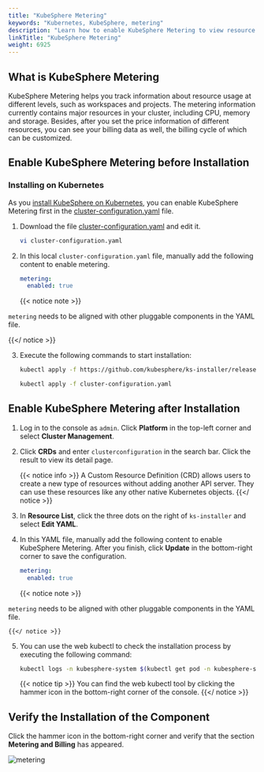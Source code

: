 ```yaml
---
title: "KubeSphere Metering"
keywords: "Kubernetes, KubeSphere, metering"
description: "Learn how to enable KubeSphere Metering to view resource consumption in your cluster."
linkTitle: "KubeSphere Metering"
weight: 6925
---
```


## What is KubeSphere Metering

KubeSphere Metering helps you track information about resource usage at different levels, such as workspaces and projects. The metering information currently contains major resources in your cluster, including CPU, memory and storage. Besides, after you set the price information of different resources, you can see your billing data as well, the billing cycle of which can be customized.

## Enable KubeSphere Metering before Installation

### Installing on Kubernetes

As you [install KubeSphere on Kubernetes](../../installing-on-kubernetes/introduction/overview/), you can enable KubeSphere Metering first in the [cluster-configuration.yaml](https://github.com/kubesphere/ks-installer/releases/download/v3.0.0/cluster-configuration.yaml) file.

1. Download the file [cluster-configuration.yaml](https://github.com/kubesphere/ks-installer/releases/download/v3.0.0/cluster-configuration.yaml) and edit it.

    ```bash
    vi cluster-configuration.yaml
    ```

2. In this local `cluster-configuration.yaml` file, manually add the following content to enable metering.

    ```yaml
    metering:
      enabled: true
    ```

    {{< notice note >}}

`metering` needs to be aligned with other pluggable components in the YAML file.

{{</ notice >}} 

3. Execute the following commands to start installation:

    ```bash
    kubectl apply -f https://github.com/kubesphere/ks-installer/releases/download/v3.0.0/kubesphere-installer.yaml

    kubectl apply -f cluster-configuration.yaml
    ```

## Enable KubeSphere Metering after Installation

1. Log in to the console as `admin`. Click **Platform** in the top-left corner and select **Cluster Management**.
   
2. Click **CRDs** and enter `clusterconfiguration` in the search bar. Click the result to view its detail page.

    {{< notice info >}}
A Custom Resource Definition (CRD) allows users to create a new type of resources without adding another API server. They can use these resources like any other native Kubernetes objects.
    {{</ notice >}}

3. In **Resource List**, click the three dots on the right of `ks-installer` and select **Edit YAML**.
   
4. In this YAML file, manually add the following content to enable KubeSphere Metering. After you finish, click **Update** in the bottom-right corner to save the configuration.

    ```yaml
    metering:
      enabled: true
    ```

    {{< notice note >}}

`metering` needs to be aligned with other pluggable components in the YAML file.

    {{</ notice >}} 

5. You can use the web kubectl to check the installation process by executing the following command:

    ```bash
    kubectl logs -n kubesphere-system $(kubectl get pod -n kubesphere-system -l app=ks-install -o jsonpath='{.items[0].metadata.name}') -f
    ```

    {{< notice tip >}}
You can find the web kubectl tool by clicking the hammer icon in the bottom-right corner of the console.
    {{</ notice >}}

## Verify the Installation of the Component

Click the hammer icon in the bottom-right corner and verify that the section **Metering and Billing** has appeared.

![metering](/images/docs/enable-pluggable-components/kubesphere-metering/metering.png)


